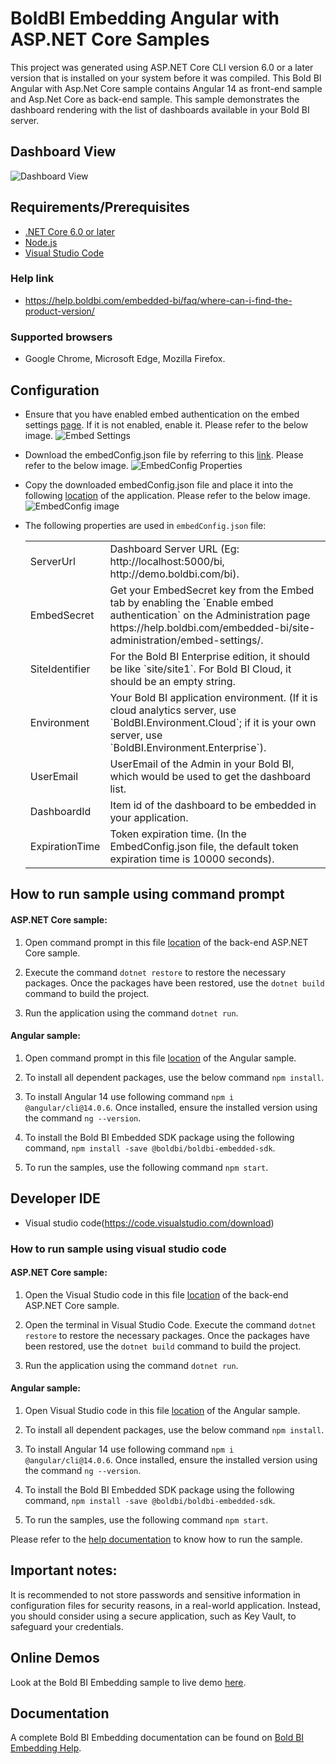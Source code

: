 # BoldBI Embedding Angular with ASP.NET Core Samples

This project was generated using ASP.NET Core CLI version 6.0 or a later version that is installed on your system before it was compiled. This Bold BI Angular with Asp.Net Core sample contains Angular 14 as front-end sample and Asp.Net Core as back-end sample. This sample demonstrates the dashboard rendering with the list of dashboards available in your Bold BI server.

## Dashboard View

![Dashboard View](https://github.com/boldbi/aspnet-core-sample/assets/91586758/73318269-f8e9-4b49-b597-d82850c60952)

 ## Requirements/Prerequisites
 
 * [.NET Core 6.0 or later](https://dotnet.microsoft.com/en-us/download/dotnet-core)
 * [Node.js](https://nodejs.org/en/)
 * [Visual Studio Code](https://code.visualstudio.com/download)

 ### Help link

 * https://help.boldbi.com/embedded-bi/faq/where-can-i-find-the-product-version/

 ### Supported browsers
  
  * Google Chrome, Microsoft Edge, Mozilla Firefox.

 ## Configuration

  * Ensure that you have enabled embed authentication on the embed settings [page](https://github.com/boldbi/aspnet-core-sample/assets/91586758/68695d1a-ebd0-4577-a6bb-d37e89e98379). If it is not enabled, enable it. Please refer to the below image.
  ![Embed Settings](https://github.com/boldbi/aspnet-core-sample/assets/91586758/0ac2e737-bd7a-419b-824c-48f1589e78d8)

  * Download the embedConfig.json file by referring to this [link](https://help.boldbi.com/embedded-bi/site-administration/embed-settings/#get-embed-configuration-file). Please refer to the below image.
   ![EmbedConfig Properties](https://github.com/boldbi/aspnet-core-sample/assets/91586758/f2915a54-010b-45c6-b608-3817cb713dc9)

  * Copy the downloaded embedConfig.json file and place it into the following [location](https://github.com/boldbi/aspnet-core-sample/tree/master/BoldBI.Embed.Sample) of the application. Please refer to the below image.
  ![EmbedConfig image](https://github.com/boldbi/aspnet-core-sample/assets/91586758/bdb83a3e-02e4-4e99-ad57-717438e5ec5c)

  * The following properties are used in `embedConfig.json` file:

    <meta charset="utf-8"/>
    <table>
    <tbody>
        <tr>
            <td align="left">ServerUrl</td>
            <td align="left">Dashboard Server URL (Eg: http://localhost:5000/bi, http://demo.boldbi.com/bi).</td>
        </tr>
        <tr>
            <td align="left">EmbedSecret</td>
            <td align="left">Get your EmbedSecret key from the Embed tab by enabling the `Enable embed authentication` on the Administration page https://help.boldbi.com/embedded-bi/site-administration/embed-settings/.</td>
        </tr>
        <tr>
            <td align="left">SiteIdentifier</td>
            <td align="left">For the Bold BI Enterprise edition, it should be like `site/site1`. For Bold BI Cloud, it should be an empty string.</td>
        </tr>
        <tr>
            <td align="left">Environment</td>
            <td align="left">Your Bold BI application environment. (If it is cloud analytics server, use `BoldBI.Environment.Cloud`; if it is your own server, use `BoldBI.Environment.Enterprise`).</td>
        </tr>
        <tr>
            <td align="left">UserEmail</td>
            <td align="left">UserEmail of the Admin in your Bold BI, which would be used to get the dashboard list.</td>
        </tr>
        <tr>
            <td align="left">DashboardId</td>
            <td align="left">Item id of the dashboard to be embedded in your application.</td>
        </tr>
        <tr>
            <td align="left">ExpirationTime</td>
            <td align="left">Token expiration time. (In the EmbedConfig.json file, the default token expiration time is 10000 seconds).</td>
        </tr>
    </tbody>
    </table>


## How to run sample using command prompt 
    
  #### ASP.NET Core sample: 

  1. Open command prompt in this file [location](https://github.com/boldbi/angular-with-aspnet-core-sample/tree/master/ASP.NET%20Core/BoldBI.Embed.Sample) of the back-end ASP.NET Core sample.

  2. Execute the command `dotnet restore` to restore the necessary packages. Once the packages have been restored, use the `dotnet build` command to build the project.
  
  3. Run the application using the command `dotnet run`.

  #### Angular sample:

  1. Open command prompt in this file [location](https://github.com/boldbi/angular-with-aspnet-core-sample/tree/master/Angular%2014) of the Angular sample.

  2. To install all dependent packages, use the below command `npm install`. 

  3. To install Angular 14 use following command `npm i @angular/cli@14.0.6`. Once installed, ensure the installed version using the command <code>ng --version</code>.

  4. To install the Bold BI Embedded SDK package using the following command, `npm install -save @boldbi/boldbi-embedded-sdk`.

  4. To run the samples, use the following command `npm start`.

 ## Developer IDE

  * Visual studio code(https://code.visualstudio.com/download)

  ### How to run sample using visual studio code

  #### ASP.NET Core sample: 

  1. Open the Visual Studio code in this file [location](https://github.com/boldbi/angular-with-aspnet-core-sample/tree/master/ASP.NET%20Core/BoldBI.Embed.Sample) of the back-end ASP.NET Core sample.

  2. Open the terminal in Visual Studio Code. Execute the command `dotnet restore` to restore the necessary packages. Once the packages have been restored, use the `dotnet build` command to build the project.
  
  3. Run the application using the command `dotnet run`.

  #### Angular sample:

 1. Open Visual Studio code in this file [location](https://github.com/boldbi/angular-with-aspnet-core-sample/tree/master/Angular%2014) of the Angular sample.

  2. To install all dependent packages, use the below command `npm install`. 

  3. To install Angular 14 use following command `npm i @angular/cli@14.0.6`. Once installed, ensure the installed version using the command <code>ng --version</code>.

  4. To install the Bold BI Embedded SDK package using the following command, `npm install -save @boldbi/boldbi-embedded-sdk`.

  4. To run the samples, use the following command `npm start`.


Please refer to the [help documentation](https://help.boldbi.com/embedded-bi/javascript-based/samples/v3.3.40-or-later/angular-with-javascript/#how-to-run-the-sample) to know how to run the sample.

## Important notes:

It is recommended to not store passwords and sensitive information in configuration files for security reasons, in a real-world application. Instead, you should consider using a secure application, such as Key Vault, to safeguard your credentials.

## Online Demos

Look at the Bold BI Embedding sample to live demo [here](https://samples.boldbi.com/embed).


## Documentation

A complete Bold BI Embedding documentation can be found on [Bold BI Embedding Help](https://help.boldbi.com/embedded-bi/javascript-based/).
